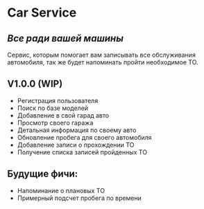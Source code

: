 # Car Service
## _Все ради вашей машины_


Сервис, которым помогает вам записывать все обслуживания автомобиля, так же будет напоминать пройти необходимое ТО.


## V1.0.0 (WIP)

- Регистрация пользователя
- Поиск по базе моделей
- Добавление в свой гарад авто
- Просмотр своего гаража
- Детальная информация по своему авто
- Обновление пробега для своего автомобиля
- Добавление записи о прохождении ТО
- Получение списка записей пройденных ТО


## Будущие фичи:

- Напоминание о плановых ТО
- Примерный подсчет пробега по времени